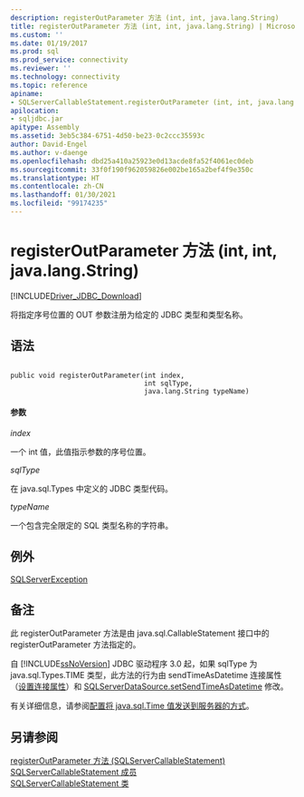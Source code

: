 ```yaml
---
description: registerOutParameter 方法 (int, int, java.lang.String)
title: registerOutParameter 方法 (int, int, java.lang.String) | Microsoft Docs
ms.custom: ''
ms.date: 01/19/2017
ms.prod: sql
ms.prod_service: connectivity
ms.reviewer: ''
ms.technology: connectivity
ms.topic: reference
apiname:
- SQLServerCallableStatement.registerOutParameter (int, int, java.lang.String)
apilocation:
- sqljdbc.jar
apitype: Assembly
ms.assetid: 3eb5c384-6751-4d50-be23-0c2ccc35593c
author: David-Engel
ms.author: v-daenge
ms.openlocfilehash: dbd25a410a25923e0d13acde8fa52f4061ec0deb
ms.sourcegitcommit: 33f0f190f962059826e002be165a2bef4f9e350c
ms.translationtype: HT
ms.contentlocale: zh-CN
ms.lasthandoff: 01/30/2021
ms.locfileid: "99174235"
---
```

# <a name="registeroutparameter-method-int-int-javalangstring"></a>registerOutParameter 方法 (int, int, java.lang.String)
[!INCLUDE[Driver_JDBC_Download](../../../includes/driver_jdbc_download.md)]

  将指定序号位置的 OUT 参数注册为给定的 JDBC 类型和类型名称。  
  
## <a name="syntax"></a>语法  
  
```  
  
public void registerOutParameter(int index,  
                                 int sqlType,  
                                 java.lang.String typeName)  
```  
  
#### <a name="parameters"></a>参数  
 *index*  
  
 一个 int 值，此值指示参数的序号位置。  
  
 *sqlType*  
  
 在 java.sql.Types 中定义的 JDBC 类型代码。  
  
 *typeName*  
  
 一个包含完全限定的 SQL 类型名称的字符串。  
  
## <a name="exceptions"></a>例外  
 [SQLServerException](../../../connect/jdbc/reference/sqlserverexception-class.md)  
  
## <a name="remarks"></a>备注  
 此 registerOutParameter 方法是由 java.sql.CallableStatement 接口中的 registerOutParameter 方法指定的。  
  
 自 [!INCLUDE[ssNoVersion](../../../includes/ssnoversion-md.md)] JDBC 驱动程序 3.0 起，如果 sqlType 为 java.sql.Types.TIME 类型，此方法的行为由 sendTimeAsDatetime 连接属性（[设置连接属性](../../../connect/jdbc/setting-the-connection-properties.md)）和 [SQLServerDataSource.setSendTimeAsDatetime](../../../connect/jdbc/reference/setsendtimeasdatetime-method-sqlserverdatasource.md) 修改。  
  
 有关详细信息，请参阅[配置将 java.sql.Time 值发送到服务器的方式](../../../connect/jdbc/configuring-how-java-sql-time-values-are-sent-to-the-server.md)。  
  
## <a name="see-also"></a>另请参阅  
 [registerOutParameter 方法 &#40;SQLServerCallableStatement&#41;](../../../connect/jdbc/reference/registeroutparameter-method-sqlservercallablestatement.md)   
 [SQLServerCallableStatement 成员](../../../connect/jdbc/reference/sqlservercallablestatement-members.md)   
 [SQLServerCallableStatement 类](../../../connect/jdbc/reference/sqlservercallablestatement-class.md)  
  
  
